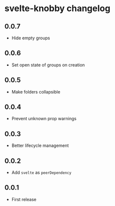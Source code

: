 # svelte-knobby changelog

## 0.0.7

- Hide empty groups

## 0.0.6

- Set open state of groups on creation

## 0.0.5

- Make folders collapsible

## 0.0.4

- Prevent unknown prop warnings

## 0.0.3

- Better lifecycle management

## 0.0.2

- Add `svelte` as `peerDependency`

## 0.0.1

- First release
